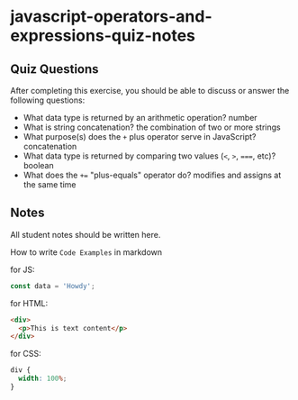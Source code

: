 # javascript-operators-and-expressions-quiz-notes

## Quiz Questions

After completing this exercise, you should be able to discuss or answer the following questions:

- What data type is returned by an arithmetic operation?
  number
- What is string concatenation?
  the combination of two or more strings
- What purpose(s) does the `+` plus operator serve in JavaScript?
  concatenation
- What data type is returned by comparing two values (`<`, `>`, `===`, etc)?
  boolean
- What does the `+=` "plus-equals" operator do?
  modifies and assigns at the same time

## Notes

All student notes should be written here.

How to write `Code Examples` in markdown

for JS:

```javascript
const data = 'Howdy';
```

for HTML:

```html
<div>
  <p>This is text content</p>
</div>
```

for CSS:

```css
div {
  width: 100%;
}
```
